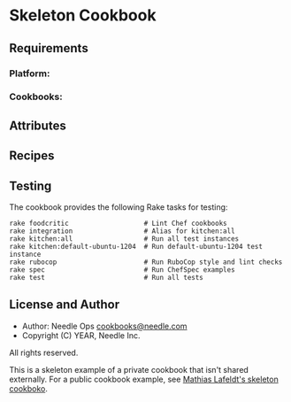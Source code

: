 # Skeleton Cookbook

## Requirements

### Platform:

### Cookbooks:

## Attributes

## Recipes

## Testing

The cookbook provides the following Rake tasks for testing:

    rake foodcritic                   # Lint Chef cookbooks
    rake integration                  # Alias for kitchen:all
    rake kitchen:all                  # Run all test instances
    rake kitchen:default-ubuntu-1204  # Run default-ubuntu-1204 test instance
    rake rubocop                      # Run RuboCop style and lint checks
    rake spec                         # Run ChefSpec examples
    rake test                         # Run all tests

## License and Author

- Author: Needle Ops <cookbooks@needle.com>
- Copyright (C) YEAR, Needle Inc.

All rights reserved.

This is a skeleton example of a private cookbook that isn't shared externally. For a public cookbook example, see [Mathias Lafeldt's skeleton cookboko](https://github.com/mlafeldt/skeleton-cookbook).
